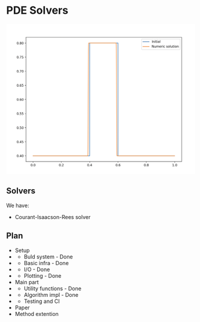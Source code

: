 # PDE Solvers

![Plot](pics/pic.png "Plot")

## Solvers

We have:
* Courant-Isaacson-Rees solver

## Plan

* Setup
* * Buld system - Done
* * Basic infra - Done
* * I/O - Done
* * Plotting - Done
* Main part
* * Utility functions - Done
* * Algorithm impl - Done
* * Testing and CI
* Paper
* Method extention

